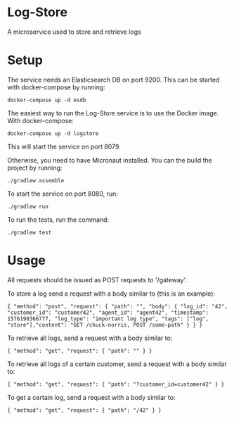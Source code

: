 # Log-Store
A microservice used to store and retrieve logs

# Setup
The service needs an Elasticsearch DB on port 9200. This can be started with docker-compose by running:

`docker-compose up -d esdb`

The easiest way to run the Log-Store service is to use the Docker image. With docker-compose:

`docker-compose up -d logstore`

This will start the service on port 8079.

Otherwise, you need to have Micronaut installed. You can the build the project by running:

`./gradlew assemble`

To start the service on port 8080, run:

`./gradlew run`

To run the tests, run the command:

`./gradlew test`

# Usage
All requests should be issued as POST requests to '/gateway'.

To store a log send a request with a body similar to (this is an example):

`{ "method": "post", "request": { "path": "", "body": { "log_id": "42", "customer_id": "customer42", "agent_id": "agent42", "timestamp": 1576198366777, "log_type": "important log type", "tags": ["log", "store"],"content": "GET /chuck-norris, POST /some-path" } } }`

To retrieve all logs, send a request with a body similar to:

`{ "method": "get", "request": { "path": "" } }`

To retrieve all logs of a certain customer, send a request with a body similar to:

`{ "method": "get", "request": { "path": "?customer_id=customer42" } }`

To get a certain log, send a request with a body similar to:

`{ "method": "get", "request": { "path": "/42" } }`
